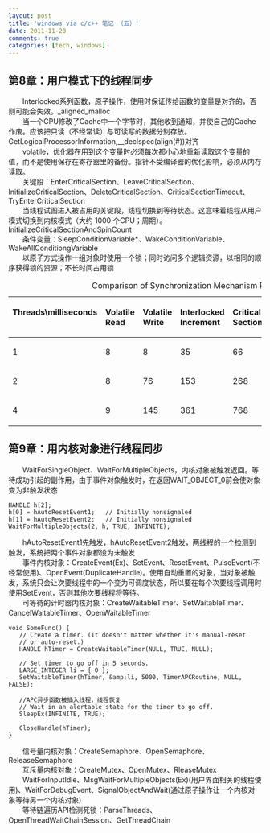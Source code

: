 ```yaml
---
layout: post
title: 'windows via c/c++ 笔记 （五）'
date: 2011-11-20
comments: true
categories: [tech, windows]
---
```

<h2>第8章：用户模式下的线程同步</h2>
<span style="display:block;text-indent:2em;">Interlocked系列函数，原子操作，使用时保证传给函数的变量是对齐的，否则可能会失效。_aligned_malloc</span>
<span style="display:block;text-indent:2em;">当一个CPU修改了Cache中一个字节时，其他收到通知，并使自己的Cache作废。应该把只读（不经常读）与可读写的数据分别存放。GetLogicalProcessorInformation,__declspec(align(#))对齐</span>
<span style="display:block;text-indent:2em;">volatile，优化器在用到这个变量时必须每次都小心地重新读取这个变量的值，而不是使用保存在寄存器里的备份。指针不受编译器的优化影响，必须从内存读取。</span>
<span style="display:block;text-indent:2em;">关键段：EnterCriticalSection、LeaveCriticalSection、InitializeCriticalSection、DeleteCriticalSection、CriticalSectionTimeout、TryEnterCriticalSection</span>
<span style="display:block;text-indent:2em;">当线程试图进入被占用的关键段，线程切换到等待状态。这意味着线程从用户模式切换到内核模式（大约 1000 个CPU；周期）。InitializeCriticalSectionAndSpinCount</span>
<span style="display:block;text-indent:2em;">条件变量：SleepConditionVariable*、WakeConditionVariable、WakeAllConditiongVariable</span>
<span style="display:block;text-indent:2em;">以原子方式操作一组对象时使用一个锁；同时访问多个逻辑资源，以相同的顺序获得锁的资源；不长时间占用锁</span>
<table linktabletoexcel="yes">
<caption class="table-title">
<span class="table-title">Comparison of Synchronization Mechanism Performance</span>
<br>
</caption>
<thead>
<tr valign="top">
<th class="th" scope="col" align="left">
<p class="table-para">
<b class="bold">Threads\milliseconds</b>
</p>
</th><th class="th" scope="col" align="left">
<p class="table-para">
<b class="bold">Volatile Read</b>
</p>
</th><th class="th" scope="col" align="left">
<p class="table-para">
<b class="bold">Volatile Write</b>
</p>
</th><th class="th" scope="col" align="left">
<p class="table-para">
<b class="bold">Interlocked Increment</b>
</p>
</th><th class="th" scope="col" align="left">
<p class="table-para">
<b class="bold">Critical Section</b>
</p>
</th><th class="th" scope="col" align="left">
<p class="table-para">
<b class="bold">SRWLock Shared</b>
</p>
</th><th class="th" scope="col" align="left">
<p class="table-para">
<b class="bold">SRWLock Exclusive</b>
</p>
</th><th class="th" scope="col" align="left">
<p class="table-para">
<b class="bold">Mutex</b>
</p>
</th>
</tr>
</thead>
<tbody>
<tr valign="top">
<td class="td" align="left">
<p class="table-para">1</p>
</td><td class="td" align="left">
<p class="table-para">8</p>
</td><td class="td" align="left">
<p class="table-para">8</p>
</td><td class="td" align="left">
<p class="table-para">35</p>
</td><td class="td" align="left">
<p class="table-para">66</p>
</td><td class="td" align="left">
<p class="table-para">66</p>
</td><td class="td" align="left">
<p class="table-para">67</p>
</td><td class="td" align="left">
<p class="table-para">1060</p>
</td>
</tr>
<tr valign="top">
<td class="td" align="left">
<p class="table-para">2</p>
</td><td class="td" align="left">
<p class="table-para">8</p>
</td><td class="td" align="left">
<p class="table-para">76</p>
</td><td class="td" align="left">
<p class="table-para">153</p>
</td><td class="td" align="left">
<p class="table-para">268</p>
</td><td class="td" align="left">
<p class="table-para">134</p>
</td><td class="td" align="left">
<p class="table-para">148</p>
</td><td class="td" align="left">
<p class="table-para">11082</p>
</td>
</tr>
<tr valign="top">
<td class="td" align="left">
<p class="table-para">4</p>
</td><td class="td" align="left">
<p class="table-para">9</p>
</td><td class="td" align="left">
<p class="table-para">145</p>
</td><td class="td" align="left">
<p class="table-para">361</p>
</td><td class="td" align="left">
<p class="table-para">768</p>
</td><td class="td" align="left">
<p class="table-para">244</p>
</td><td class="td" align="left">
<p class="table-para">307</p>
</td><td class="td" align="left">
<p class="table-para">23785</p>
</td>
</tr>
</tbody>
</table>

<!--more-->
<h2>第9章：用内核对象进行线程同步</h2>

<span style="display:block;text-indent:2em;">WaitForSingleObject、WaitForMultipleObjects，内核对象被触发返回。等待成功引起的副作用，由于事件对象触发时，在返回WAIT_OBJECT_0前会使对象变为非触发状态</span>
```
HANDLE h[2];
h[0] = hAutoResetEvent1;   // Initially nonsignaled
h[1] = hAutoResetEvent2;   // Initially nonsignaled
WaitForMultipleObjects(2, h, TRUE, INFINITE);
```
<span style="display:block;text-indent:2em;">hAutoResetEvent1先触发，hAutoResetEvent2触发，两线程的一个检测到触发，系统把两个事件对象都设为未触发</span>
<span style="display:block;text-indent:2em;">事件内核对象：CreateEvent(Ex)、SetEvent、ResetEvent、PulseEvent(不经常使用)、OpenEvent(DuplicateHandle)。使用自动重置的对象，当对象被触发，系统只会让次要线程中的一个变为可调度状态，所以要在每个次要线程调用时使用SetEvent，否则其他次要线程将等待。</span>
<span style="display:block;text-indent:2em;">可等待的计时器内核对象：CreateWaitableTimer、SetWaitableTimer、CancelWaitableTimer、OpenWaitableTimer</span>
```
void SomeFunc() {
   // Create a timer. (It doesn't matter whether it's manual-reset
   // or auto-reset.)
   HANDLE hTimer = CreateWaitableTimer(NULL, TRUE, NULL);

   // Set timer to go off in 5 seconds.
   LARGE_INTEGER li = { 0 };
   SetWaitableTimer(hTimer, &amp;li, 5000, TimerAPCRoutine, NULL, FALSE);

   //APC异步函数被插入线程，线程恢复
   // Wait in an alertable state for the timer to go off.
   SleepEx(INFINITE, TRUE);

   CloseHandle(hTimer);
}
```
<span style="display:block;text-indent:2em;">信号量内核对象：CreateSemaphore、OpenSemaphore、ReleaseSemaphore</span>
<span style="display:block;text-indent:2em;">互斥量内核对象：CreateMutex、OpenMutex、RleaseMutex</span>
<span style="display:block;text-indent:2em;">WaitForInputIdle、MsgWaitForMultipleObjects(Ex)(用户界面相关的线程使用)、WaitForDebugEvent、SignalObjectAndWait(通过原子操作让一个内核对象等待另一个内核对象)</span>
<span style="display:block;text-indent:2em;">等待链遍历API检测死锁：ParseThreads、OpenThreadWaitChainSession、GetThreadChain</span>
